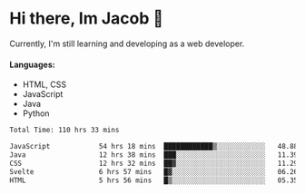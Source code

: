 # Hi there, Im Jacob 👋
Currently, I'm still learning and developing as a web developer.

#### Languages:
- HTML, CSS
- JavaScript
- Java
- Python

<!--START_SECTION:waka-->

```txt
Total Time: 110 hrs 33 mins

JavaScript            54 hrs 18 mins  ████████████▒░░░░░░░░░░░░   48.88 %
Java                  12 hrs 38 mins  ███░░░░░░░░░░░░░░░░░░░░░░   11.39 %
CSS                   12 hrs 32 mins  ██▓░░░░░░░░░░░░░░░░░░░░░░   11.29 %
Svelte                6 hrs 57 mins   █▓░░░░░░░░░░░░░░░░░░░░░░░   06.26 %
HTML                  5 hrs 56 mins   █▒░░░░░░░░░░░░░░░░░░░░░░░   05.35 %
```

<!--END_SECTION:waka-->
